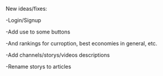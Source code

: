 New ideas/fixes:

-Login/Signup

-Add use to some buttons

-And rankings for curroption, best economies in general, etc.

-Add channels/storys/videos descriptions

-Rename storys to articles
